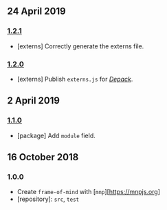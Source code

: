 ## 24 April 2019

### [1.2.1](https://github.com/artdecocode/frame-of-mind/compare/v1.2.0...v1.2.1)

- [externs] Correctly generate the externs file.

### [1.2.0](https://github.com/artdecocode/frame-of-mind/compare/v1.1.0...v1.2.0)

- [externs] Publish `externs.js` for [_Depack_](https://artdecocode.com/depack/).

## 2 April 2019

### [1.1.0](https://github.com/artdecocode/frame-of-mind/compare/v1.0.0...v1.1.0)

- [package] Add `module` field.

## 16 October 2018

### 1.0.0

- Create `frame-of-mind` with [`mnp`][https://mnpjs.org]
- [repository]: `src`, `test`

